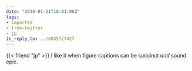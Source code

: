 ```yaml
---
date: "2010-01-21T18:01:06Z"
tags:
- imported
- from-twitter
- jp
in_reply_to: ../8035727427
---
```

{{< friend "jp" >}} I like it when figure captions can be succinct *and* sound epic.
